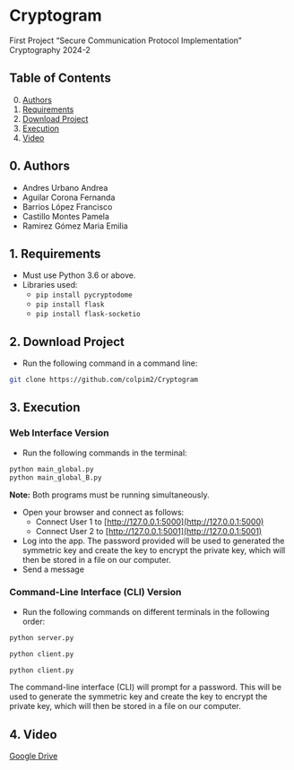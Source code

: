 # Cryptogram
First Project  “Secure Communication Protocol Implementation”  Cryptography 2024-2

## Table of Contents

0. [Authors](#authors)
1. [Requirements](#requirements)
2. [Download Project](#download-project)
3. [Execution](#execution)
4. [Video](#video)

## 0. Authors <a name="authors"></a>

- Andres Urbano Andrea
- Aguilar Corona Fernanda
- Barrios López Francisco
- Castillo Montes Pamela
- Ramirez Gómez Maria Emilia

## 1. Requirements <a name="requirements"></a>

- Must use Python 3.6 or above.
- Libraries used:
  - `pip install pycryptodome`
  - `pip install flask`
  - `pip install flask-socketio`

## 2. Download Project <a name="download-project"></a>

- Run the following command in a command line:

```bash
git clone https://github.com/colpim2/Cryptogram
```

## 3. Execution <a name="execution"></a>
### Web Interface Version 

- Run the following commands in the terminal:

```bash
python main_global.py
python main_global_B.py
```

**Note:** Both programs must be running simultaneously.

- Open your browser and connect as follows:
  - Connect User 1 to [http://127.0.0.1:5000](http://127.0.0.1:5000)
  - Connect User 2 to [http://127.0.0.1:5001](http://127.0.0.1:5001)
- Log into the app. The password provided will be used to generated the symmetric key and create the key to encrypt the private key, which will then be stored in a file on our computer.
- Send a message
 
### Command-Line Interface (CLI) Version 
- Run the following commands on different terminals in the following order:

```bash
python server.py
```

```bash
python client.py
```

```bash
python client.py
```
The command-line interface (CLI) will prompt for a password. This will be used to generate the symmetric key and create the key to encrypt the private key, which will then be stored in a file on our computer.

## 4. Video <a name="video"></a>

[Google Drive](https://drive.google.com/file/d/1yd7FLt54SdV4cJm7lVE69lV93GwPRGA-/view?usp=sharing)

